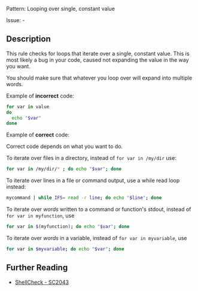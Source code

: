 Pattern: Looping over single, constant value

Issue: -

## Description

This rule checks for loops that iterate over a single, constant value. This is most likely a bug in your code, caused not expanding the value in the way you want.

You should make sure that whatever you loop over will expand into multiple words.

Example of **incorrect** code:

```sh
for var in value
do
  echo "$var"
done
```

Example of **correct** code:

Correct code depends on what you want to do.

To iterate over files in a directory, instead of `for var in /my/dir` use:

```sh
for var in /my/dir/* ; do echo "$var"; done
```

To iterate over lines in a file or command output, use a while read loop instead:

```sh
mycommand | while IFS= read -r line; do echo "$line"; done
```

To iterate over *words* written to a command or function's stdout, instead of `for var in myfunction`, use

```sh
for var in $(myfunction); do echo "$var"; done
```

To iterate over *words* in a variable, instead of  `for var in myvariable`, use

```sh
for var in $myvariable; do echo "$var"; done
```

## Further Reading

* [ShellCheck - SC2043](https://github.com/koalaman/shellcheck/wiki/SC2043)
